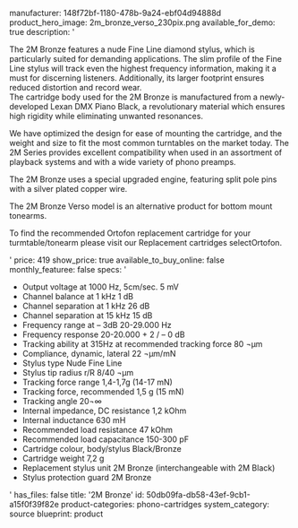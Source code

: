manufacturer: 148f72bf-1180-478b-9a24-ebf04d94888d
product_hero_image: 2m_bronze_verso_230pix.png
available_for_demo: true
description: '<p>The 2M Bronze features a nude Fine Line diamond stylus, which is particularly suited for demanding applications. The slim profile of the Fine Line stylus will track even the highest frequency information, making it a must for discerning listeners. Additionally, its larger footprint ensures reduced distortion and record wear.<br>The cartridge body used for the 2M Bronze is manufactured from a newly-developed Lexan DMX Piano Black, a revolutionary material which ensures high rigidity while eliminating unwanted resonances.</p><p>We have optimized the design for ease of mounting the cartridge, and the weight and size to fit the most common turntables on the market today. The 2M Series provides excellent compatibility when used in an assortment of playback systems and with a wide variety of phono preamps.</p><p>The 2M Bronze uses a special upgraded engine, featuring split pole pins with a silver plated copper wire.</p><p>The 2M Bronze Verso model is an alternative product for bottom mount tonearms.</p><p>To find the recommended Ortofon replacement cartridge for your turmtable/tonearm please visit our Replacement cartridges selectOrtofon.</p>'
price: 419
show_price: true
available_to_buy_online: false
monthly_featuree: false
specs: '<ul><li>Output voltage at 1000 Hz, 5cm/sec. 5 mV</li><li>Channel balance at 1 kHz 1 dB</li><li>Channel separation at 1 kHz 26 dB</li><li>Channel separation at 15 kHz 15 dB</li><li>Frequency range at – 3dB 20-29.000 Hz</li><li>Frequency response 20-20.000 + 2 / – 0 dB</li><li>Tracking ability at 315Hz at recommended tracking force 80 ¬µm</li><li>Compliance, dynamic, lateral 22 ¬µm/mN</li><li>Stylus type Nude Fine Line</li><li>Stylus tip radius r/R 8/40 ¬µm</li><li>Tracking force range 1,4-1,7g (14-17 mN)</li><li>Tracking force, recommended 1,5 g (15 mN)</li><li>Tracking angle 20¬∞</li><li>Internal impedance, DC resistance 1,2 kOhm</li><li>Internal inductance 630 mH</li><li>Recommended load resistance 47 kOhm</li><li>Recommended load capacitance 150-300 pF</li><li>Cartridge colour, body/stylus Black/Bronze</li><li>Cartridge weight 7,2 g</li><li>Replacement stylus unit 2M Bronze (interchangeable with 2M Black)</li><li>Stylus protection guard 2M Bronze&nbsp;&nbsp;</li></ul>'
has_files: false
title: '2M Bronze'
id: 50db09fa-db58-43ef-9cb1-a15f0f39f82e
product-categories: phono-cartridges
system_category: source
blueprint: product
